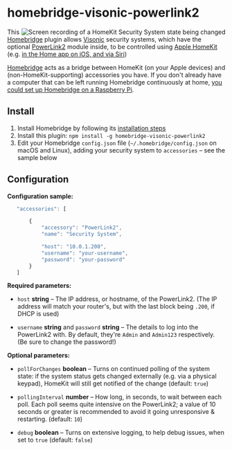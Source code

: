 # homebridge-visonic-powerlink2

<img src="https://media.giphy.com/media/dZx8gTNz7BlZ2bWkeO/giphy.gif" align="right" alt="Screen recording of a HomeKit Security System state being changed">

This [Homebridge](https://github.com/nfarina/homebridge) plugin allows [Visonic](http://visonic.com) security systems, which have the optional [PowerLink2](http://www.visonic.com/Products/Wireless-Property-Protection/powerlink2-communication-modules) module inside, to be controlled using [Apple HomeKit](https://developer.apple.com/homekit/) (e.g. [in the Home app on iOS, and via Siri](https://www.apple.com/uk/ios/home/))

[Homebridge](https://github.com/nfarina/homebridge) acts as a bridge between HomeKit (on your Apple devices) and (non-HomeKit-supporting) accessories you have. If you don't already have a computer that can be left running Homebridge continuously at home, [you could set up Homebridge on a Raspberry Pi](https://github.com/nfarina/homebridge/wiki/Running-HomeBridge-on-a-Raspberry-Pi).

## Install

1. Install Homebridge by following its [installation steps](https://github.com/nfarina/homebridge#installation)
2. Install this plugin: `npm install -g homebridge-visonic-powerlink2`
3. Edit your Homebridge `config.json` file (`~/.homebridge/config.json` on macOS and Linux), adding your security system to `accessories` – see the sample below

## Configuration

**Configuration sample:**

 ```javascript
	"accessories": [

		{
			"accessory": "PowerLink2",
			"name": "Security System",

			"host": "10.0.1.200",
			"username": "your-username",
			"password": "your-password"
		}
	]
```

**Required parameters:**

* `host` **string** – The IP address, or hostname, of the PowerLink2. (The IP address will match your router's, but with the last block being `.200`, if DHCP is used)

* `username` **string** and `password` **string** – The details to log into the PowerLink2 with. By default, they're `Admin` and `Admin123` respectively. (Be sure to change the password!)

**Optional parameters:**

* `pollForChanges` **boolean** – Turns on continued polling of the system state: if the system status gets changed externally (e.g. via a physical keypad), HomeKit will still get notified of the change (default: `true`)

* `pollingInterval` **number** – How long, in seconds, to wait between each poll. Each poll seems quite intensive on the PowerLink2; a value of 10 seconds or greater is recommended to avoid it going unresponsive & restarting. (default: `10`)

* `debug` **boolean** – Turns on extensive logging, to help debug issues, when set to `true` (default: `false`)